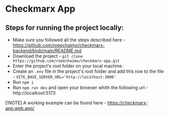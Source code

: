 # Checkmarx App

## Steps for running the project locally:

- Make sure you followed all the steps described here - https://github.com/roeechaimo/checkmarx-backend/blob/main/README.md
- Download the project - `git clone https://github.com/roeechaimo/checkmarx-app.git`
- Enter the project's root folder on your local machine.
- Create an `.env` file in the project's root folder and add this row to the file - `VITE_BASE_SERVER_URL='http://localhost:3000'`
- Run `npm i`
- Run `npm run dev` and open your browser whith the following url - http://localhost:5173

[!NOTE]
A working example can be found here - https://checkmarx-app.web.app/
